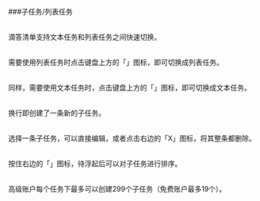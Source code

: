 ###子任务/列表任务

<br >滴答清单支持文本任务和列表任务之间快速切换。

<br >需要使用列表任务时点击键盘上方的「」图标，即可切换成列表任务。

<br >同样，需要使用文本任务时，点击键盘上方的「」图标，即可切换成文本任务。

<br >换行即创建了一条新的子任务。

<br >选择一条子任务，可以直接编辑，或者点击右边的「X」图标，将其整条都删除。

<br >按住右边的「」图标，待浮起后可以对子任务进行排序。

<br >高级账户每个任务下最多可以创建299个子任务（免费账户最多19个）。

